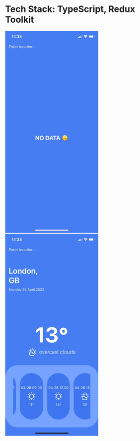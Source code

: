 # Tech Stack: TypeScript, Redux Toolkit
<img src="/assets/app/1.jpg" width="300" /> <img src="/assets/app/2.jpg" width="300" />

